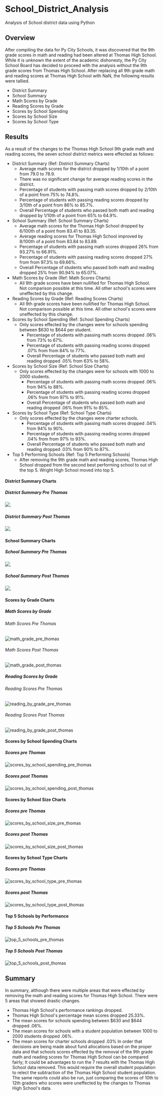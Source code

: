 # School_District_Analysis
   Analysis of School district data using Python

## Overview
After compiling the data for Py City Schools, it was discovered that the 9th grade scores in math and reading had been altered at Thomas High School.  While it is unknown the extent of the academic dishonesty, the Py City School Board has decided to proceed with the analysis without the 9th grade scores from Thomas High School.  After replacing all 9th grade math and reading scores at Thomas High School with NaN, the following results were tallied.

- District Summary
- School Summary
- Math Scores by Grade
- Reading Scores by Grade
- Scores by School Spending
- Scores by School Size
- Scores by School Type

## Results
As a result of the changes to the Thomas High School 9th grade math and reading scores, the seven school district metrics were effected as follows:
- District Summary (Ref:  District Summary Charts)
   - Average math scores for the district dropped by 1/10th of a point from 79.0 to 78.9.
   - There was no significant change for average reading scores in the district.
   - Percentage of students with passing math scores dropped by 2/10th of a point from 75% to 74.8%.
   - Percentage of students with passing reading scores dropped by 3/10th of a point from 86% to 85.7%.
   - Overall Percentage of students who passed both math and reading dropped by 1/10th of a point from 65% to 64.9%.
- School Summary (Ref: School Summary Charts)
   - Average math scores for the Thomas High School dropped by 6/100th of a point from 83.41 to 83.35.
   - Average reading scores for Thomas High School improved by 8/100th of a point from 83.84 to 83.89.
   - Percentage of students with passing math scores dropped 26% from 93.27% to 66.91%.
   - Percentage of students with passing reading scores dropped 27% from from 97.3% to 69.66%.
   - Overall Percentage of students who passed both math and reading dropped 25% from 90.94% to 65.07%.
- Math Scores by Grade (Ref: Math Scores Charts)
   - All 9th grade scores have been nullified for Thomas High School.  Not comparison possible at this time.  All other school's scores were uneffected by this change.
- Reading Scores by Grade (Ref:  Reading Scores Charts)
   - All 9th grade scores have been nullified for Thomas High School.  Not comparison possible at this time.  All other school's scores were uneffected by this change.
- Scores by School Spending (Ref:  School Spending Charts)
   - Only scores effected by the changes were for schools spending between $630 to $644 per student.
      - Percentage of students with passing math scores dropped .06% from 73% to 67%.
      - Percentage of students with passing reading scores dropped .07% from from 84% to 77%.
      - Overall Percentage of students who passed both math and reading dropped .05% from 63% to 58%.
- Scores by School Size (Ref: School Size Charts)
   - Only scores effected by the changes were for schools with 1000 to 2000 students.
      - Percentage of students with passing math scores dropped .06% from 94% to 88%.
      - Percentage of students with passing reading scores dropped .06% from from 97% to 91%.
      - Overall Percentage of students who passed both math and reading dropped .06% from 91% to 85%.
- Scores by School Type (Ref: School Type Charts)
   - Only scores effected by the changes were charter schools.
      - Percentage of students with passing math scores dropped .04% from 94% to 90%.
      - Percentage of students with passing reading scores dropped .04% from from 97% to 93%.
      - Overall Percentage of students who passed both math and reading dropped .03% from 90% to 87%.
- Top 5 Performing Schools (Ref: Top 5 Performing Schools)
    - After removing the 9th grade math and reading scores, Thomas High School dropped from the second best performing school to out of the top 5.  Wright High School moved into 
    top 5.

#### District Summary Charts
##### District Summary Pre Thomas
![](Resources/district_summary_pre_thomas.png).
##### District Summary Post Thomas
![](Resources/district_summary_post_thomas.png).

#### School Summary Charts
##### School Summary Pre Thomas
![](Resources/school_summary_pre_thomas.png).
##### School Summary Post Thomas
![](Resources/school_summary_post_thomas.png).

#### Scores by Grade Charts
##### Math Scores by Grade
###### Math Scores Pre Thomas
![math_grade_pre_thomas](https://github.com/stephenanayashilliard/School_District_Analysis/blob/main/Resources/math_by_grade_pre_thomas.png)
###### Math Scores Post Thomas
![math_grade_post_thomas](https://github.com/stephenanayashilliard/School_District_Analysis/blob/main/Resources/math_by_grade_post_thomas.png)
##### Reading Scores by Grade
###### Reading Scores Pre Thomas
![reading_by_grade_pre_thomas](https://github.com/stephenanayashilliard/School_District_Analysis/blob/main/Resources/reading_by_grade_pre_thomas.png)
###### Reading Scores Post Thomas
![reading_by_grade_post_thomas](https://github.com/stephenanayashilliard/School_District_Analysis/blob/main/Resources/reading_by_grade_post_thomas.png)

#### Scores by School Spending Charts
##### Scores pre Thomas
![scores_by_school_spending_pre_thomas](https://github.com/stephenanayashilliard/School_District_Analysis/blob/main/Resources/scores_by_school_spending_pre_thomas.png)
##### Scores post Thomas
![scores_by_school_spending_post_thomas](https://github.com/stephenanayashilliard/School_District_Analysis/blob/main/Resources/scores_by_school_spending_post_thomas.png)

#### Scores by School Size Charts
##### Scores pre Thomas
![scores_by_school_size_pre_thomas](https://github.com/stephenanayashilliard/School_District_Analysis/blob/main/Resources/scores_by_school_size_pre_thomas.png)
##### Scores post Thomas
![scores_by_school_size_post_thomas](https://github.com/stephenanayashilliard/School_District_Analysis/blob/main/Resources/scores_by_school_size_post_thomas.png)

#### Scores by School Type Charts
##### Scores pre Thomas
![scores_by_school_type_pre_thomas](https://github.com/stephenanayashilliard/School_District_Analysis/blob/main/Resources/scores_by_school_type_pre_Thomas.png)
##### Scores post Thomas
![scores_by_school_type_post_thomas](https://github.com/stephenanayashilliard/School_District_Analysis/blob/main/Resources/scores_by_school_type_post_Thomas.png)

#### Top 5 Schools by Performance
##### Top 5 Schools Pre Thomas
![top_5_schools_pre_thomas](https://github.com/stephenanayashilliard/School_District_Analysis/blob/main/Resources/top_5_schools_pre_thomas.png)
##### Top 5 Schools Post Thomas
![top_5_schools_post_thomas](https://github.com/stephenanayashilliard/School_District_Analysis/blob/main/Resources/top_5_schools_post_thomas.png)

## Summary
In summary, although there were multiple areas that were effected by removing the math and reading scores for Thomas High School.  There were 5 areas that showed drastic changes. 
- Thomas High School's performance rankings dropped.
- Thomas High School's percentage mean scores dropped 25.33%.
- The mean scores for schools spending between $630 and $644 dropped .06%.
- The mean scores for schools with a student population between 1000 to 2000 students dropped .06%.
- The mean scores for charter schools dropped .03%
In order that decisions are being made about fund allocations based on the proper data and that schools scores effected by the removal of the 9th grade math and reading scores for Thomas High School can be compared fairly;   It could be advantages to run the 7 results with the Thomas High School data removed.  This would require the overall student population  to relect the subtraction of the Thomas High School student population.  The same reports could also be run, just comparing the scores of 10th to 12th graders who scores were uneffected by the changes to Thomas High School's data.

